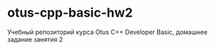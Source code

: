 # otus-cpp-basic-hw2
Учебный репозиторий курса Otus C++ Developer Basic, домашнее задание занятия 2
